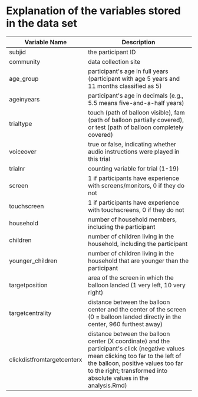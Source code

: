 # Explanation of the variables stored in the data set

| Variable Name              | Description                                                                                                                                                                                                                                   |
| -------------------------- | --------------------------------------------------------------------------------------------------------------------------------------------------------------------------------------------------------------------------------------------- |
| subjid                     | the participant ID                                                                                                                                                                                                                            |
| community                  | data collection site                                                                                                                                                                                                                          |
| age_group                  | participant's age in full years (participant with age 5 years and 11 months classified as 5)                                                                                                                                                  |
| ageinyears                 | participant's age in decimals (e.g., 5.5 means five-and-a-half years)                                                                                                                                                                         |
| trialtype                  | touch (path of balloon visible), fam (path of balloon partially covered), or test (path of balloon completely covered)                                                                                                                        |
| voiceover                  | true or false, indicating whether audio instructions were played in this trial                                                                                                                                                                |
| trialnr                    | counting variable for trial (1-19)                                                                                                                                                                                                            |
| screen                     | 1 if participants have experience with screens/monitors, 0 if they do not                                                                                                                                                                     |
| touchscreen                | 1 if participants have experience with touchscreens, 0 if they do not                                                                                                                                                                         |
| household                  | number of household members, including the participant                                                                                                                                                                                        |
| children                   | number of children living in the household, including the participant                                                                                                                                                                         |
| younger_children           | number of children living in the household that are younger than the participant                                                                                                                                                              |
| targetposition             | area of the screen in which the balloon landed (1 very left, 10 very right)                                                                                                                                                                   |
| targetcentrality           | distance between the balloon center and the center of the screen (0 = balloon landed directly in the center, 960 furthest away)                                                                                                               |
| clickdistfromtargetcenterx | distance between the balloon center (X coordinate) and the participant's click (negative values mean clicking too far to the left of the balloon, positive values too far to the right; transformed into absolute values in the analysis.Rmd) |
